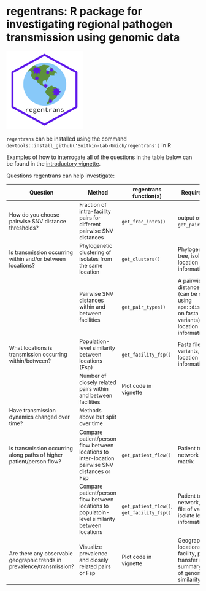 # regentrans: R package for investigating regional pathogen transmission using genomic data

<img src="man/figures/regentrans_logo.png"  width = "200" />

`regentrans` can be installed using the command `devtools::install_github('Snitkin-Lab-Umich/regentrans')` in R 

Examples of how to interrogate all of the questions in the table below can be found in the [introductory vignette](articles/Introduction.html).

Questions regentrans can help investigate:

| Question | Method | regentrans function(s) | Required Data | Optional Data
|---|---|---|---|---|
|How do you choose pairwise SNV distance thresholds?| Fraction of intra-facility pairs for different pairwise SNV distances |`get_frac_intra()`|output of `get_pair_types()`| |
| Is transmission occurring within and/or between locations? | Phylogenetic clustering of isolates from the same location | `get_clusters()` | Phylogenetic tree, isolate location information | |
| | Pairwise SNV distances within and between facilities | `get_pair_types()` | A pairwise SNV distance matrix (can be created using `ape::dist.dna()` on fasta file of variants), isolate location information | |
| What locations is transmission occurring within/between? | Population-level similarity between locations (Fsp) | `get_facility_fsp()` | Fasta file of variants, isolate location information | |
| | Number of closely related pairs within and between facilities | Plot code in vignette |  |  |
| Have transmission dynamics changed over time? | Methods above but split over time | | | |
| Is transmission occurring along paths of higher patient/person flow? | Compare patient/person flow between locations to inter-location pairwise SNV distances or Fsp | `get_patient_flow()`| Patient transfer network edge matrix | |
| | Compare patient/person flow between locations to populatoin-level similarity between locations | `get_patient_flow()`, `get_facility_fsp()`| Patient transfer network, fasta file of variants, isolate location information | |
| Are there any observable geographic trends in prevalence/transmission? | Visualize prevalence and closely related pairs or Fsp | Plot code in vignette | Geographic locations of each facility, patient transfer network, summary metric of genomic similarity | |
